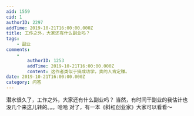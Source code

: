 ```yaml
---
aid: 1559
cid: 1
authorID: 2297
addTime: 2019-10-21T16:00:00.000Z
title: 工作之外，大家还有什么副业吗？
tags:
    - 副业
comments:
    -
        authorID: 1253
        addTime: 2019-10-21T16:00:00.000Z
        content: 这作者类似于搞成功学，卖的人肯定赚。
date: 2019-10-21T16:00:00.000Z
category: 问答
---
```


潜水很久了，工作之外，大家还有什么副业吗？ 当然，有时间干副业的我估计也没几个来这儿转的。。。哈哈 对了，有一本《斜杠创业家》大家可以看看～
